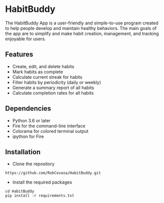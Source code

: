 # HabitBuddy
The HabitBuddy App is a user-friendly and simple-to-use program created to help people develop and maintain healthy behaviors. The main goals of the app are to simplify and make habit creation, management, and tracking enjoyable for users.

## Features
* Create, edit, and delete habits
* Mark habits as complete
* Calculate current streak for habits
* Filter habits by periodicity (daily or weekly)
* Generate a summary report of all habits
* Calculate completion rates for all habits

## Dependencies
* Python 3.6 or later
* Fire for the command-line interface
* Colorama for colored terminal output
* ipython for Fire

## Installation
* Clone the repository
```
https://github.com/RobCovasa/HabitBuddy.git
```
* Install the required packages
```
cd HabitBuddy
pip install -r requirements.txt
```
